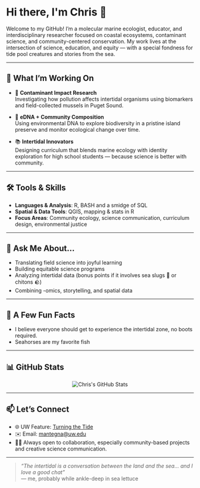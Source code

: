 # Hi there, I'm Chris 🐚

Welcome to my GitHub! I’m a molecular marine ecologist, educator, and interdisciplinary researcher focused on coastal ecosystems, contaminant science, and community-centered conservation. My work lives at the intersection of science, education, and equity — with a special fondness for tide pool creatures and stories from the sea.

---

## 🌊 What I’m Working On

- 🐙 **Contaminant Impact Research**  
  Investigating how pollution affects intertidal organisms using biomarkers and field-collected mussels in Puget Sound.

- 🧬 **eDNA + Community Composition**  
  Using environmental DNA to explore biodiversity in a pristine island preserve and monitor ecological change over time.

- 📚 **Intertidal Innovators**  
  Designing curriculum that blends marine ecology with identity exploration for high school students — because science is better with community.

---

## 🛠️ Tools & Skills

- **Languages & Analysis**: R, BASH and a smidge of SQL  
- **Spatial & Data Tools**: QGIS, mapping & stats in R  
- **Focus Areas**: Community ecology, science communication, curriculum design, environmental justice

---

## 🐌 Ask Me About...

- Translating field science into joyful learning
- Building equitable science programs
- Analyzing intertidal data (bonus points if it involves sea slugs 🐌 or chitons 🪨)
- Combining -omics, storytelling, and spatial data

---

## 🐠 A Few Fun Facts

- I believe everyone should get to experience the intertidal zone, no boots required.
- Seahorses are my favorite fish

---

## 📊 GitHub Stats

<p align="center">
  <img src="https://github-readme-stats.vercel.app/api?username=ChrisMantegna&show_icons=true&theme=default&hide_title=true" alt="Chris's GitHub Stats" />
</p>

---

## 📫 Let’s Connect

- 🌐 UW Feature: [Turning the Tide](https://www.washington.edu/boundless/turning-the-tide-marine-biology/)  
- ✉️ Email: mantegna@uw.edu  
- 🤝🏽 Always open to collaboration, especially community-based projects and creative science communication.

---

> *“The intertidal is a conversation between the land and the sea... and I love a good chat”*  
> — me, probably while ankle-deep in sea lettuce
